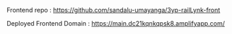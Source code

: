 Frontend repo : https://github.com/sandalu-umayanga/3yp-railLynk-front

Deployed Frontend Domain : https://main.dc21kqnkqpsk8.amplifyapp.com/
